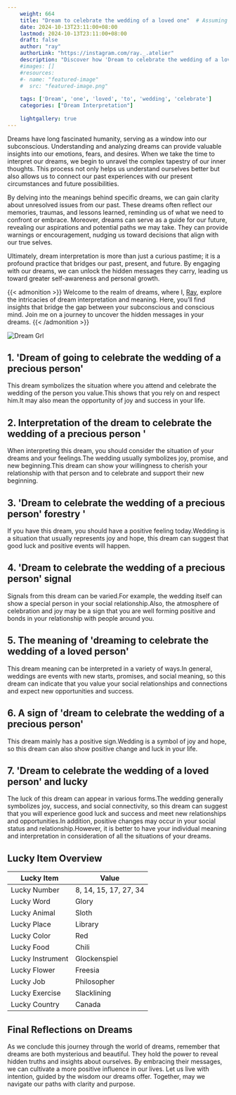 ```yaml
---
    weight: 664
    title: "Dream to celebrate the wedding of a loved one"  # Assuming 'title' column exists
    date: 2024-10-13T23:11:00+08:00
    lastmod: 2024-10-13T23:11:00+08:00
    draft: false
    author: "ray"
    authorLink: "https://instagram.com/ray._.atelier"
    description: "Discover how 'Dream to celebrate the wedding of a loved one' can interpret your future and uncover its significant meanings in your life."
    #images: []
    #resources:
    #- name: "featured-image"
    #  src: "featured-image.png"
    
    tags: ['Dream', 'one', 'loved', 'to', 'wedding', 'celebrate']
    categories: ["Dream Interpretation"]
    
    lightgallery: true
---
```

    
Dreams have long fascinated humanity, serving as a window into our subconscious. Understanding and analyzing dreams can provide valuable insights into our emotions, fears, and desires. When we take the time to interpret our dreams, we begin to unravel the complex tapestry of our inner thoughts. This process not only helps us understand ourselves better but also allows us to connect our past experiences with our present circumstances and future possibilities.

By delving into the meanings behind specific dreams, we can gain clarity about unresolved issues from our past. These dreams often reflect our memories, traumas, and lessons learned, reminding us of what we need to confront or embrace. Moreover, dreams can serve as a guide for our future, revealing our aspirations and potential paths we may take. They can provide warnings or encouragement, nudging us toward decisions that align with our true selves.

Ultimately, dream interpretation is more than just a curious pastime; it is a profound practice that bridges our past, present, and future. By engaging with our dreams, we can unlock the hidden messages they carry, leading us toward greater self-awareness and personal growth.

{{< admonition >}}
Welcome to the realm of dreams, where I, [Ray](https://instagram.com/ray._.atelier), explore the intricacies of dream interpretation and meaning. Here, you’ll find insights that bridge the gap between your subconscious and conscious mind. Join me on a journey to uncover the hidden messages in your dreams.
{{< /admonition >}}

![Dream Grl](https://cdn.pixabay.com/photo/2017/11/02/03/35/gothic-2910057_1280.jpg "Dream Grl")

## 1. 'Dream of going to celebrate the wedding of a precious person'
This dream symbolizes the situation where you attend and celebrate the wedding of the person you value.This shows that you rely on and respect him.It may also mean the opportunity of joy and success in your life.

## 2. Interpretation of the dream to celebrate the wedding of a precious person '
When interpreting this dream, you should consider the situation of your dreams and your feelings.The wedding usually symbolizes joy, promise, and new beginning.This dream can show your willingness to cherish your relationship with that person and to celebrate and support their new beginning.

## 3. 'Dream to celebrate the wedding of a precious person' forestry '
If you have this dream, you should have a positive feeling today.Wedding is a situation that usually represents joy and hope, this dream can suggest that good luck and positive events will happen.

## 4. 'Dream to celebrate the wedding of a precious person' signal
Signals from this dream can be varied.For example, the wedding itself can show a special person in your social relationship.Also, the atmosphere of celebration and joy may be a sign that you are well forming positive and bonds in your relationship with people around you.

## 5. The meaning of 'dreaming to celebrate the wedding of a loved person'
This dream meaning can be interpreted in a variety of ways.In general, weddings are events with new starts, promises, and social meaning, so this dream can indicate that you value your social relationships and connections and expect new opportunities and success.

## 6. A sign of 'dream to celebrate the wedding of a precious person'
This dream mainly has a positive sign.Wedding is a symbol of joy and hope, so this dream can also show positive change and luck in your life.

## 7. 'Dream to celebrate the wedding of a loved person' and lucky
The luck of this dream can appear in various forms.The wedding generally symbolizes joy, success, and social connectivity, so this dream can suggest that you will experience good luck and success and meet new relationships and opportunities.In addition, positive changes may occur in your social status and relationship.However, it is better to have your individual meaning and interpretation in consideration of all the situations of your dreams.

## Lucky Item Overview
| Lucky Item          | Value              |
|---------------|--------------------|
| Lucky Number        | 8, 14, 15, 17, 27, 34  |
| Lucky Word          | Glory |
| Lucky Animal        | Sloth |
| Lucky Place         | Library     |
| Lucky Color         | Red     |
| Lucky Food          | Chili      |
| Lucky Instrument    | Glockenspiel |
| Lucky Flower        | Freesia    |
| Lucky Job           | Philosopher       |
| Lucky Exercise      | Slacklining  |
| Lucky Country       | Canada    |


##  Final Reflections on Dreams

As we conclude this journey through the world of dreams, remember that dreams are both mysterious and beautiful. They hold the power to reveal hidden truths and insights about ourselves. By embracing their messages, we can cultivate a more positive influence in our lives. Let us live with intention, guided by the wisdom our dreams offer. Together, may we navigate our paths with clarity and purpose.
